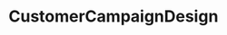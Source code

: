 # CustomerCampaignDesign   

<script src="https://unpkg.com/@stoplight/elements/web-components.min.js"></script>
<link rel="stylesheet" href="https://unpkg.com/@stoplight/elements/styles.min.css">

<elements-api
  apiDescriptionUrl="CustomerCampaignDesign.yaml"
  layout="sidebar"
  router="hash"
  hideTryIt="false"
  hideSchemas="false"
  hideInternal="false"
/>